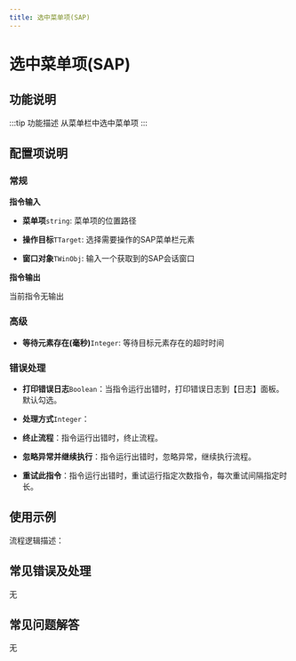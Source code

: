 ```yaml
---
title: 选中菜单项(SAP)
---
```


# 选中菜单项(SAP)

## 功能说明

:::tip 功能描述
从菜单栏中选中菜单项
:::

## 配置项说明

### 常规

**指令输入**

- **菜单项**`string`: 菜单项的位置路径

- **操作目标**`TTarget`: 选择需要操作的SAP菜单栏元素

- **窗口对象**`TWinObj`: 输入一个获取到的SAP会话窗口


**指令输出**

当前指令无输出

### 高级

- **等待元素存在(毫秒)**`Integer`: 等待目标元素存在的超时时间

### 错误处理

- **打印错误日志**`Boolean`：当指令运行出错时，打印错误日志到【日志】面板。默认勾选。

- **处理方式**`Integer`：

 - **终止流程**：指令运行出错时，终止流程。

 - **忽略异常并继续执行**：指令运行出错时，忽略异常，继续执行流程。

 - **重试此指令**：指令运行出错时，重试运行指定次数指令，每次重试间隔指定时长。

## 使用示例

流程逻辑描述：

## 常见错误及处理

无

## 常见问题解答

无

